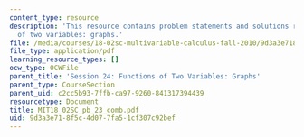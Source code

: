 ```yaml
---
content_type: resource
description: 'This resource contains problem statements and solutions related to functions
  of two variables: graphs.'
file: /media/courses/18-02sc-multivariable-calculus-fall-2010/9d3a3e718f5c4d077fa51cf307c92bef_MIT18_02SC_pb_23_comb.pdf
file_type: application/pdf
learning_resource_types: []
ocw_type: OCWFile
parent_title: 'Session 24: Functions of Two Variables: Graphs'
parent_type: CourseSection
parent_uid: c2cc5b93-7ffb-ca97-9260-841317394439
resourcetype: Document
title: MIT18_02SC_pb_23_comb.pdf
uid: 9d3a3e71-8f5c-4d07-7fa5-1cf307c92bef
---
```

